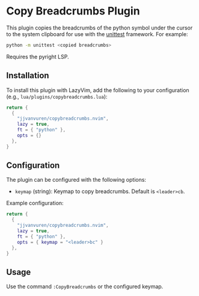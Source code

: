 # Copy Breadcrumbs Plugin

This plugin copies the breadcrumbs of the python symbol under the cursor to the system clipboard for use with the [unittest](https://docs.python.org/3/library/unittest.html) framework.
For example:
```sh
python -m unittest <copied breadcrumbs>
```
Requires the pyright LSP.

## Installation

To install this plugin with LazyVim, add the following to your configuration (e.g., `lua/plugins/copybreadcrumbs.lua`):

```lua
return {
  {
    "jjvanvuren/copybreadcrumbs.nvim",
    lazy = true,
    ft = { "python" },
    opts = {}
  },
}
```

## Configuration

The plugin can be configured with the following options:
- `keymap` (string): Keymap to copy breadcrumbs. Default is `<leader>cb`.

Example configuration:
```lua
return {
  {
    "jjvanvuren/copybreadcrumbs.nvim",
    lazy = true,
    ft = { "python" },
    opts = { keymap = "<leader>bc" }
  },
}
```

## Usage

Use the command `:CopyBreadcrumbs` or the configured keymap.
